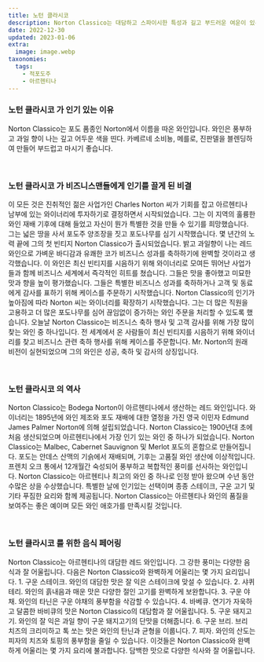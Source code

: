 ```yaml
---
title: 노턴 클라시코
description: Norton Classico는 대담하고 스파이시한 특성과 길고 부드러운 여운이 있는 밝고 생생한 레드 와인입니다.
date: 2022-12-30
updated: 2023-01-06
extra:
  image: image.webp
taxonomies:
  tags: 
    - 적포도주
    - 아르헨티나
---
```



### 노턴 클라시코 가 인기 있는 이유

Norton Classico는 포도 품종인 Norton에서 이름을 따온 와인입니다. 와인은 풍부하고 과일 향이 나는 깊고 어두운 색을 띤다. 카베르네 소비뇽, 메를로, 진판델을 블렌딩하여 만들어 부드럽고 마시기 좋습니다.

&nbsp;  

### 노턴 클라시코 가 비즈니스맨들에게 인기를 끌게 된 비결

이 모든 것은 진취적인 젊은 사업가인 Charles Norton 씨가 기회를 잡고 아르헨티나 남부에 있는 와이너리에 투자하기로 결정하면서 시작되었습니다. 그는 이 지역의 훌륭한 와인 재배 기후에 대해 들었고 자신이 뭔가 특별한 것을 만들 수 있기를 희망했습니다. 그는 넓은 땅을 사서 포도주 양조장을 짓고 포도나무를 심기 시작했습니다. 몇 년간의 노력 끝에 그의 첫 빈티지 Norton Classico가 출시되었습니다. 밝고 과일향이 나는 레드 와인으로 가벼운 바디감과 유쾌한 코가 비즈니스 성과를 축하하기에 완벽할 것이라고 생각했습니다. 이 와인은 최신 빈티지를 시음하기 위해 와이너리로 모여든 뛰어난 사업가들과 함께 비즈니스 세계에서 즉각적인 히트를 쳤습니다. 그들은 맛을 좋아했고 미묘한 맛과 향을 높이 평가했습니다. 그들은 특별한 비즈니스 성과를 축하하거나 고객 및 동료에게 감사를 표하기 위해 케이스를 주문하기 시작했습니다. Norton Classico의 인기가 높아짐에 따라 Norton 씨는 와이너리를 확장하기 시작했습니다. 그는 더 많은 직원을 고용하고 더 많은 포도나무를 심어 끊임없이 증가하는 와인 주문을 처리할 수 있도록 했습니다. 오늘날 Norton Classico는 비즈니스 축하 행사 및 고객 감사를 위해 가장 많이 찾는 와인 중 하나입니다. 전 세계에서 온 사람들이 최신 빈티지를 시음하기 위해 와이너리를 찾고 비즈니스 관련 축하 행사를 위해 케이스를 주문합니다. Mr. Norton의 원래 비전이 실현되었으며 그의 와인은 성공, 축하 및 감사의 상징입니다.

&nbsp;  

### 노턴 클라시코 의 역사

Norton Classico는 Bodega Norton이 아르헨티나에서 생산하는 레드 와인입니다. 와이너리는 1895년에 와인 제조와 포도 재배에 대한 열정을 가진 영국 이민자 Edmund James Palmer Norton에 의해 설립되었습니다. Norton Classico는 1900년대 초에 처음 생산되었으며 아르헨티나에서 가장 인기 있는 와인 중 하나가 되었습니다. Norton Classico는 Malbec, Cabernet Sauvignon 및 Merlot 포도의 혼합으로 만들어집니다. 포도는 안데스 산맥의 기슭에서 재배되며, 기후는 고품질 와인 생산에 이상적입니다. 프렌치 오크 통에서 12개월간 숙성되어 풍부하고 복합적인 풍미를 선사하는 와인입니다. Norton Classico는 아르헨티나 최고의 와인 중 하나로 인정 받아 왔으며 수년 동안 수많은 상을 수상했습니다. 특별한 날에 인기있는 선택이며 종종 스테이크, 구운 고기 및 기타 푸짐한 요리와 함께 제공됩니다. Norton Classico는 아르헨티나 와인의 품질을 보여주는 좋은 예이며 모든 와인 애호가를 만족시킬 것입니다.

&nbsp;  

### 노턴 클라시코 를 위한 음식 페어링

Norton Classico는 아르헨티나의 대담한 레드 와인입니다. 그 강한 풍미는 다양한 음식과 잘 어울립니다. 다음은 Norton Classico와 완벽하게 어울리는 몇 가지 요리입니다. 1. 구운 스테이크. 와인의 대담한 맛은 잘 익은 스테이크에 맞설 수 있습니다. 2. 샤퀴테리. 와인의 흙내음과 매운 맛은 다양한 절인 고기를 완벽하게 보완합니다. 3. 구운 야채. 와인의 타닌은 구운 야채의 풍부함을 삭감할 수 있습니다. 4. 바베큐. 연기가 자욱하고 달콤한 바비큐의 맛은 Norton Classico의 대담함과 잘 어울립니다. 5. 구운 돼지고기. 와인의 잘 익은 과일 향이 구운 돼지고기의 단맛을 더해줍니다. 6. 구운 브리. 브리 치즈의 크리미하고 톡 쏘는 맛은 와인의 탄닌과 균형을 이룹니다. 7. 피자. 와인의 산도는 피자의 치즈와 토핑의 풍부함을 줄일 수 있습니다. 이것들은 Norton Classico와 완벽하게 어울리는 몇 가지 요리에 불과합니다. 담백한 맛으로 다양한 식사와 잘 어울립니다.

&nbsp;  

